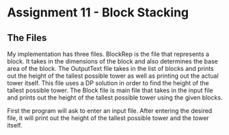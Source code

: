 # Assignment 11 - Block Stacking

## The Files

My implementation has three files. BlockRep is the file that represents a block. It takes in the dimensions of the block and also determines the base area of the block. The OutputText file takes in the list of blocks and prints out the height of the tallest possible tower as well as printing out the actual tower itself. This file uses a DP solution in order to find the height of the tallest possible tower. The Block file is main file that takes in the input file and prints out the height of the tallest possible tower using the given blocks. 

First the program will ask to enter an input file. After entering the desired file, it will print out the height of the tallest possible tower and the tower itself.



